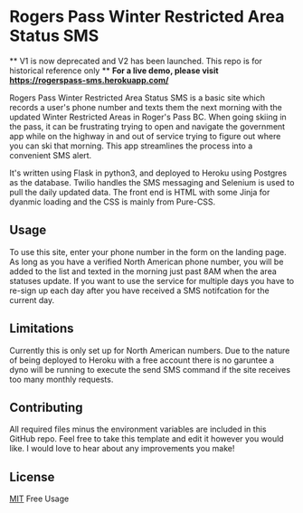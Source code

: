 # Rogers Pass Winter Restricted Area Status SMS
** V1 is now deprecated and V2 has been launched. This repo is for historical reference only **
**For a live demo, please visit https://rogerspass-sms.herokuapp.com/**

Rogers Pass Winter Restricted Area Status SMS is a basic site which records a user's phone number and texts them the next morning with the updated Winter Restricted Areas in Roger's Pass BC. When going skiing in the pass, it can be frustrating trying to open and navigate the government app while on the highway in and out of service trying to figure out where you can ski that morning. This app streamlines the process into a convenient SMS alert.

It's written using Flask in python3, and deployed to Heroku using Postgres as the database. Twilio handles the SMS messaging and Selenium is used to pull the daily updated data. The front end is HTML with some Jinja for dyanmic loading and the CSS is mainly from Pure-CSS.

## Usage

To use this site, enter your phone number in the form on the landing page. As long as you have a verified North American phone number, you will be added to the list and texted in the morning just past 8AM when the area statuses update. If you want to use the service for multiple days you have to re-sign up each day after you have received a SMS notifcation for the current day.

## Limitations

Currently this is only set up for North American numbers. Due to the nature of being deployed to Heroku with a free account there is no garuntee a dyno will be running to execute the send SMS command if the site receives too many monthly requests.

## Contributing

All required files minus the environment variables are included in this GitHub repo. Feel free to take this template and edit it however you would like. I would love to hear about any improvements you make!

## License
[MIT](https://choosealicense.com/licenses/mit/) Free Usage
